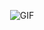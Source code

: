 <p align="center">
  <img src="https://media.tenor.com/D5QVYSPmpmAAAAAC/anime-keyboard-typing-keyboard-anime.gif" alt="GIF">
</p>
